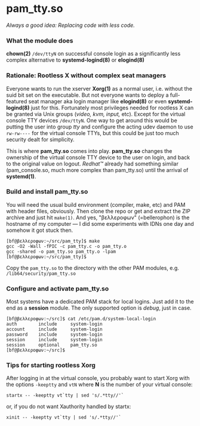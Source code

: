 # pam_tty.so
_Always a good idea: Replacing code with less code._
### What the module does
**chown(2)** ```/dev/ttyN``` on successful console login as a significantly less complex alternative to **systemd-logind(8)** or **elogind(8)**
### Rationale: Rootless X without complex seat managers
Everyone wants to run the xserver **Xorg(1)** as a normal user, i.e. without the suid bit set on the executable. But not everyone wants to deploy a full-featured seat manager aka login manager like **elogind(8)** or even **systemd-logind(8)** just for this. Fortunately most privileges needed for rootless X can be granted via Unix groups (_video, kvm, input,_ etc). Except for the virtual console TTY devices ```/dev/ttyN```. One way to get around this would be putting the user into group _tty_ and configure the acting udev daemon to use ```rw-rw----``` for the virtual console TTYs, but this could be just too much security dealt for simplicity.

This is where **pam_tty.so** comes into play. **pam_tty.so** changes the ownership of the virtual console TTY device to the user on login, and back to the original value on logout. _Redhat™_ already had something similar (pam_console.so, much more complex than pam_tty.so) until the arrival of **systemd(1)**.
### Build and install pam_tty.so
You will need the usual build environment (compiler, make, etc) and PAM with header files, obviously. Then clone the repo or get and extract the ZIP archive and just hit ```make(1)```. And yes, "βελλεροφων" (=bellerophon) is the hostname of my computer — I did some experiments with IDNs one day and somehow it got stuck then.
```
[bf@βελλεροφων:~/src/pam_tty]$ make
gcc -O2 -Wall -fPIC -c pam_tty.c -o pam_tty.o
gcc -shared -o pam_tty.so pam_tty.o -lpam
[bf@βελλεροφων:~/src/pam_tty]$
```
Copy the ```pam_tty.so``` to the directory with the other PAM modules, e.g. ```/lib64/security/pam_tty.so```
### Configure and activate pam_tty.so
Most systems have a dedicated PAM stack for local logins. Just add it to the end as a **session** module. The only supported option is _debug_, just in case.
```
[bf@βελλεροφων:~/src]$ cat /etc/pam.d/system-local-login 
auth		include		system-login
account		include		system-login
password	include		system-login
session		include		system-login
session		optional	pam_tty.so
[bf@βελλεροφων:~/src]$
```

### Tips for starting rootless Xorg

After logging in at the virtual console, you probably want to start Xorg with
the options ```-keeptty``` and ```vtN``` where **N** is the number of your
virtual console:
```
startx -- -keeptty vt`tty | sed 's/.*tty//'`
```
or, if you do not want Xauthority handled by startx:
```
xinit -- -keeptty vt`tty | sed 's/.*tty//'`
```
